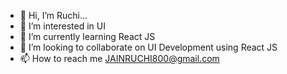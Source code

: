 - 👋 Hi, I’m Ruchi...
- 👀 I’m interested in UI
- 🌱 I’m currently learning React JS
- 💞️ I’m looking to collaborate on UI Development using React JS
- 📫 How to reach me JAINRUCHI800@gmail.com

<!---
raumc/raumc is a ✨ special ✨ repository because its `README.md` (this file) appears on your GitHub profile.
You can click the Preview link to take a look at your changes.
--->
